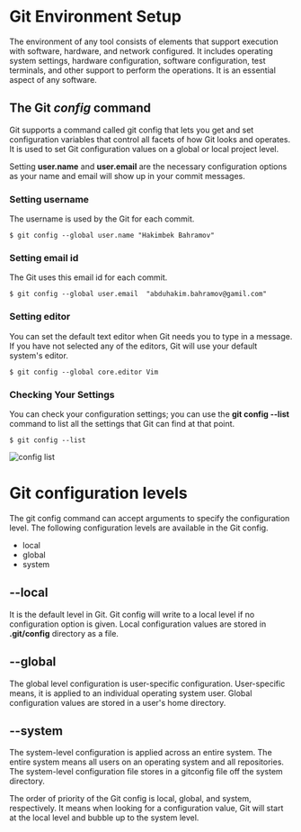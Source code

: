 # Git Environment Setup
The environment of any tool consists of elements that support execution with software, hardware, and network configured. It includes operating system settings, hardware configuration, software configuration, test terminals, and other support to perform the operations. It is an essential aspect of any software.

## The Git *config* command
Git supports a command called git config that lets you get and set configuration variables that control all facets of how Git looks and operates. It is used to set Git configuration values on a global or local project level.

Setting **user.name** and **user.email** are the necessary configuration options as your name and email will show up in your commit messages.

### Setting username
The username is used by the Git for each commit.
```
$ git config --global user.name "Hakimbek Bahramov"  
```

### Setting email id
The Git uses this email id for each commit.
```
$ git config --global user.email  "abduhakim.bahramov@gamil.com"  
```

### Setting editor
You can set the default text editor when Git needs you to type in a message. If you have not selected any of the editors, Git will use your default system's editor.

```
$ git config --global core.editor Vim  
```

### Checking Your Settings
You can check your configuration settings; you can use the **git config --list** command to list all the settings that Git can find at that point.

```
$ git config --list  
```
![config list](my-git-notes/GettingStarted/Environment_Setup/image/config-list.png)

# Git configuration levels
The git config command can accept arguments to specify the configuration level. The following configuration levels are available in the Git config.

- local
- global
- system

## --local
It is the default level in Git. Git config will write to a local level if no configuration option is given. Local configuration values are stored in **.git/config** directory as a file.

## --global
The global level configuration is user-specific configuration. User-specific means, it is applied to an individual operating system user. Global configuration values are stored in a user's home directory.

## --system
The system-level configuration is applied across an entire system. The entire system means all users on an operating system and all repositories. The system-level configuration file stores in a gitconfig file off the system directory.

The order of priority of the Git config is local, global, and system, respectively. It means when looking for a configuration value, Git will start at the local level and bubble up to the system level.
